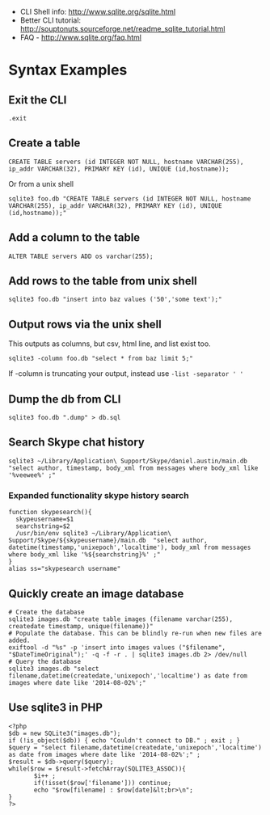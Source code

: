 - CLI Shell info: <http://www.sqlite.org/sqlite.html>
- Better CLI tutorial: <http://souptonuts.sourceforge.net/readme_sqlite_tutorial.html>
- FAQ - <http://www.sqlite.org/faq.html>

# Syntax Examples

## Exit the CLI

```
.exit
```

## Create a table

```
CREATE TABLE servers (id INTEGER NOT NULL, hostname VARCHAR(255), ip_addr VARCHAR(32), PRIMARY KEY (id), UNIQUE (id,hostname));
```

Or from a unix shell

```
sqlite3 foo.db "CREATE TABLE servers (id INTEGER NOT NULL, hostname VARCHAR(255), ip_addr VARCHAR(32), PRIMARY KEY (id), UNIQUE (id,hostname));"
```

## Add a column to the table

```
ALTER TABLE servers ADD os varchar(255);
```

## Add rows to the table from unix shell

```
sqlite3 foo.db "insert into baz values ('50','some text');"
```

## Output rows via the unix shell

This outputs as columns, but csv, html line, and list exist too.

```
sqlite3 -column foo.db "select * from baz limit 5;"
```

If -column is truncating your output, instead use `-list -separator ' '`

## Dump the db from CLI

```
sqlite3 foo.db ".dump" > db.sql
```

## Search Skype chat history

```
sqlite3 ~/Library/Application\ Support/Skype/daniel.austin/main.db  "select author, timestamp, body_xml from messages where body_xml like '%veewee%' ;"
```

### Expanded functionality skype history search

```
function skypesearch(){
  skypeusername=$1
  searchstring=$2
  /usr/bin/env sqlite3 ~/Library/Application\ Support/Skype/${skypeusername}/main.db  "select author, datetime(timestamp,'unixepoch','localtime'), body_xml from messages where body_xml like '%${searchstring}%' ;"
}
alias ss="skypesearch username"
```

## Quickly create an image database

```
# Create the database
sqlite3 images.db "create table images (filename varchar(255), createdate timestamp, unique(filename))"
# Populate the database. This can be blindly re-run when new files are added.
exiftool -d "%s" -p 'insert into images values ("$filename", "$DateTimeOriginal");' -q -f -r . | sqlite3 images.db 2> /dev/null
# Query the database
sqlite3 images.db "select filename,datetime(createdate,'unixepoch','localtime') as date from images where date like '2014-08-02%';"
```

## Use sqlite3 in PHP

```
<?php
$db = new SQLite3("images.db");
if (!is_object($db)) { echo "Couldn't connect to DB." ; exit ; }
$query = "select filename,datetime(createdate,'unixepoch','localtime') as date from images where date like '2014-08-02%';" ;
$result = $db->query($query);
while($row = $result->fetchArray(SQLITE3_ASSOC)){
       $i++ ;
       if(!isset($row['filename'])) continue;
       echo "$row[filename] : $row[date]&lt;br>\n";
}
?>
```
